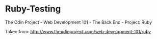 # Ruby-Testing
The Odin Project - Web Development 101 - The Back End - Project: Ruby


Taken from: http://www.theodinproject.com/web-development-101/ruby